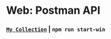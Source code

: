 # Web: Postman API

### [`My Collection`](https://www.getpostman.com/collections/bbf115f61b894ad68b75) | `npm run start-win` 

